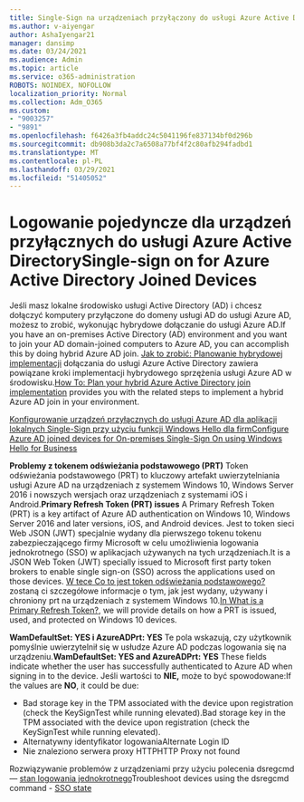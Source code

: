 ```yaml
---
title: Single-Sign na urządzeniach przyłączony do usługi Azure Active Directory
ms.author: v-aiyengar
author: AshaIyengar21
manager: dansimp
ms.date: 03/24/2021
ms.audience: Admin
ms.topic: article
ms.service: o365-administration
ROBOTS: NOINDEX, NOFOLLOW
localization_priority: Normal
ms.collection: Adm_O365
ms.custom:
- "9003257"
- "9891"
ms.openlocfilehash: f6426a3fb4addc24c5041196fe837134bf0d296b
ms.sourcegitcommit: db908b3da2c7a6508a77bf4f2c80afb294fadbd1
ms.translationtype: MT
ms.contentlocale: pl-PL
ms.lasthandoff: 03/29/2021
ms.locfileid: "51405052"
---
```

# <a name="single-sign-on-for-azure-active-directory-joined-devices"></a><span data-ttu-id="4a51b-102">Logowanie pojedyncze dla urządzeń przyłącznych do usługi Azure Active Directory</span><span class="sxs-lookup"><span data-stu-id="4a51b-102">Single-sign on for Azure Active Directory Joined Devices</span></span>

<span data-ttu-id="4a51b-103">Jeśli masz lokalne środowisko usługi Active Directory (AD) i chcesz dołączyć komputery przyłączone do domeny usługi AD do usługi Azure AD, możesz to zrobić, wykonując hybrydowe dołączanie do usługi Azure AD.</span><span class="sxs-lookup"><span data-stu-id="4a51b-103">If you have an on-premises Active Directory (AD) environment and you want to join your AD domain-joined computers to Azure AD, you can accomplish this by doing hybrid Azure AD join.</span></span> <span data-ttu-id="4a51b-104">[Jak to zrobić: Planowanie hybrydowej implementacji](https://docs.microsoft.com/azure/active-directory/devices/hybrid-azuread-join-plan) dołączania do usługi Azure Active Directory zawiera powiązane kroki implementacji hybrydowego sprzężenia usługi Azure AD w środowisku.</span><span class="sxs-lookup"><span data-stu-id="4a51b-104">[How To: Plan your hybrid Azure Active Directory join implementation](https://docs.microsoft.com/azure/active-directory/devices/hybrid-azuread-join-plan) provides you with the related steps to implement a hybrid Azure AD join in your environment.</span></span>

[<span data-ttu-id="4a51b-105">Konfigurowanie urządzeń przyłącznych do usługi Azure AD dla aplikacji lokalnych Single-Sign przy użyciu funkcji Windows Hello dla firm</span><span class="sxs-lookup"><span data-stu-id="4a51b-105">Configure Azure AD joined devices for On-premises Single-Sign On using Windows Hello for Business</span></span>](https://docs.microsoft.com/azure/active-directory/devices/hybrid-azuread-join-plan) 

<span data-ttu-id="4a51b-106">**Problemy z tokenem odświeżania podstawowego (PRT)** Token odświeżania podstawowego (PRT) to kluczowy artefakt uwierzytelniania usługi Azure AD na urządzeniach z systemem Windows 10, Windows Server 2016 i nowszych wersjach oraz urządzeniach z systemami iOS i Android.</span><span class="sxs-lookup"><span data-stu-id="4a51b-106">**Primary Refresh Token (PRT) issues** A Primary Refresh Token (PRT) is a key artifact of Azure AD authentication on Windows 10, Windows Server 2016 and later versions, iOS, and Android devices.</span></span> <span data-ttu-id="4a51b-107">Jest to token sieci Web JSON (JWT) specjalnie wydany dla pierwszego tokenu tokenu zabezpieczającego firmy Microsoft w celu umożliwienia logowania jednokrotnego (SSO) w aplikacjach używanych na tych urządzeniach.</span><span class="sxs-lookup"><span data-stu-id="4a51b-107">It is a JSON Web Token (JWT) specially issued to Microsoft first party token brokers to enable single sign-on (SSO) across the applications used on those devices.</span></span> <span data-ttu-id="4a51b-108">[W tece Co to jest token odświeżania podstawowego?](https://docs.microsoft.com/azure/active-directory/devices/concept-primary-refresh-token)zostaną ci szczegółowe informacje o tym, jak jest wydany, używany i chroniony prt na urządzeniach z systemem Windows 10.</span><span class="sxs-lookup"><span data-stu-id="4a51b-108">[In What is a Primary Refresh Token?](https://docs.microsoft.com/azure/active-directory/devices/concept-primary-refresh-token), we will provide details on how a PRT is issued, used, and protected on Windows 10 devices.</span></span>

<span data-ttu-id="4a51b-109">**WamDefaultSet: YES i AzureADPrt: YES** Te pola wskazują, czy użytkownik pomyślnie uwierzytelnił się w usłudze Azure AD podczas logowania się na urządzeniu.</span><span class="sxs-lookup"><span data-stu-id="4a51b-109">**WamDefaultSet: YES and AzureADPrt: YES** These fields indicate whether the user has successfully authenticated to Azure AD when signing in to the device.</span></span> <span data-ttu-id="4a51b-110">Jeśli wartości to **NIE,** może to być spowodowane:</span><span class="sxs-lookup"><span data-stu-id="4a51b-110">If the values are **NO**, it could be due:</span></span>

- <span data-ttu-id="4a51b-111">Bad storage key in the TPM associated with the device upon registration (check the KeySignTest while running elevated).</span><span class="sxs-lookup"><span data-stu-id="4a51b-111">Bad storage key in the TPM associated with the device upon registration (check the KeySignTest while running elevated).</span></span>
- <span data-ttu-id="4a51b-112">Alternatywny identyfikator logowania</span><span class="sxs-lookup"><span data-stu-id="4a51b-112">Alternate Login ID</span></span>
- <span data-ttu-id="4a51b-113">Nie znaleziono serwera proxy HTTP</span><span class="sxs-lookup"><span data-stu-id="4a51b-113">HTTP Proxy not found</span></span>

<span data-ttu-id="4a51b-114">Rozwiązywanie problemów z urządzeniami przy użyciu polecenia dsregcmd — [stan logowania jednokrotnego](https://docs.microsoft.com/azure/active-directory/devices/troubleshoot-device-dsregcmd#sso-state)</span><span class="sxs-lookup"><span data-stu-id="4a51b-114">Troubleshoot devices using the dsregcmd command - [SSO state](https://docs.microsoft.com/azure/active-directory/devices/troubleshoot-device-dsregcmd#sso-state)</span></span>
